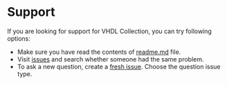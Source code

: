# Support

If you are looking for support for VHDL Collection, you can try following options:

* Make sure you have read the contents of [readme.md](readme.md) file.
* Visit [issues](https://github.com/dominiksalvet/vhdl-collection/issues) and search whether someone had the same problem.
* To ask a new question, create a [fresh issue](https://github.com/dominiksalvet/vhdl-collection/issues/new/choose). Choose the question issue type.
